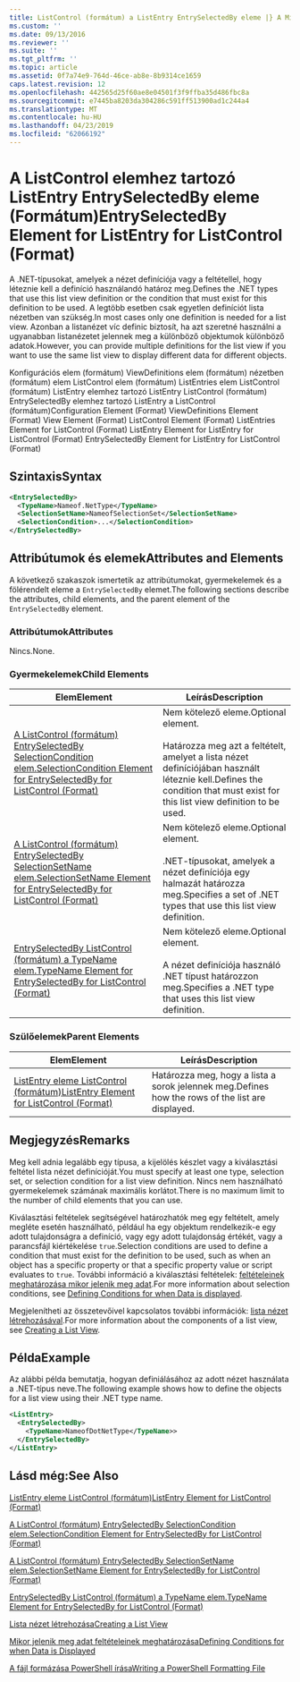 ```yaml
---
title: ListControl (formátum) a ListEntry EntrySelectedBy eleme |} A Microsoft Docs
ms.custom: ''
ms.date: 09/13/2016
ms.reviewer: ''
ms.suite: ''
ms.tgt_pltfrm: ''
ms.topic: article
ms.assetid: 0f7a74e9-764d-46ce-ab8e-8b9314ce1659
caps.latest.revision: 12
ms.openlocfilehash: 442565d25f60ae8e04501f3f9ffba35d486fbc8a
ms.sourcegitcommit: e7445ba8203da304286c591ff513900ad1c244a4
ms.translationtype: MT
ms.contentlocale: hu-HU
ms.lasthandoff: 04/23/2019
ms.locfileid: "62066192"
---
```

# <a name="entryselectedby-element-for-listentry-for-listcontrol-format"></a><span data-ttu-id="45951-102">A ListControl elemhez tartozó ListEntry EntrySelectedBy eleme (Formátum)</span><span class="sxs-lookup"><span data-stu-id="45951-102">EntrySelectedBy Element for ListEntry for ListControl (Format)</span></span>

<span data-ttu-id="45951-103">A .NET-típusokat, amelyek a nézet definíciója vagy a feltétellel, hogy léteznie kell a definíció használandó határoz meg.</span><span class="sxs-lookup"><span data-stu-id="45951-103">Defines the .NET types that use this list view definition or the condition that must exist for this definition to be used.</span></span> <span data-ttu-id="45951-104">A legtöbb esetben csak egyetlen definíciót lista nézetben van szükség.</span><span class="sxs-lookup"><span data-stu-id="45951-104">In most cases only one definition is needed for a list view.</span></span> <span data-ttu-id="45951-105">Azonban a listanézet víc definic biztosít, ha azt szeretné használni a ugyanabban listanézetet jelennek meg a különböző objektumok különböző adatok.</span><span class="sxs-lookup"><span data-stu-id="45951-105">However, you can provide multiple definitions for the list view if you want to use the same list view to display different data for different objects.</span></span>

<span data-ttu-id="45951-106">Konfigurációs elem (formátum) ViewDefinitions elem (formátum) nézetben (formátum) elem ListControl elem (formátum) ListEntries elem ListControl (formátum) ListEntry elemhez tartozó ListEntry ListControl (formátum) EntrySelectedBy elemhez tartozó ListEntry a ListControl (formátum)</span><span class="sxs-lookup"><span data-stu-id="45951-106">Configuration Element (Format) ViewDefinitions Element (Format) View Element (Format) ListControl Element (Format) ListEntries Element for ListControl (Format) ListEntry Element for ListEntry for ListControl (Format) EntrySelectedBy Element for ListEntry for ListControl (Format)</span></span>

## <a name="syntax"></a><span data-ttu-id="45951-107">Szintaxis</span><span class="sxs-lookup"><span data-stu-id="45951-107">Syntax</span></span>

```xml
<EntrySelectedBy>
  <TypeName>Nameof.NetType</TypeName>
  <SelectionSetName>NameofSelectionSet</SelectionSetName>
  <SelectionCondition>...</SelectionCondition>
</EntrySelectedBy>
```

## <a name="attributes-and-elements"></a><span data-ttu-id="45951-108">Attribútumok és elemek</span><span class="sxs-lookup"><span data-stu-id="45951-108">Attributes and Elements</span></span>

<span data-ttu-id="45951-109">A következő szakaszok ismertetik az attribútumokat, gyermekelemek és a fölérendelt eleme a `EntrySelectedBy` elemet.</span><span class="sxs-lookup"><span data-stu-id="45951-109">The following sections describe the attributes, child elements, and the parent element of the `EntrySelectedBy` element.</span></span>

### <a name="attributes"></a><span data-ttu-id="45951-110">Attribútumok</span><span class="sxs-lookup"><span data-stu-id="45951-110">Attributes</span></span>

<span data-ttu-id="45951-111">Nincs.</span><span class="sxs-lookup"><span data-stu-id="45951-111">None.</span></span>

### <a name="child-elements"></a><span data-ttu-id="45951-112">Gyermekelemek</span><span class="sxs-lookup"><span data-stu-id="45951-112">Child Elements</span></span>

|<span data-ttu-id="45951-113">Elem</span><span class="sxs-lookup"><span data-stu-id="45951-113">Element</span></span>|<span data-ttu-id="45951-114">Leírás</span><span class="sxs-lookup"><span data-stu-id="45951-114">Description</span></span>|
|-------------|-----------------|
|[<span data-ttu-id="45951-115">A ListControl (formátum) EntrySelectedBy SelectionCondition elem.</span><span class="sxs-lookup"><span data-stu-id="45951-115">SelectionCondition Element for EntrySelectedBy for ListControl  (Format)</span></span>](./selectioncondition-element-for-entryselectedby-for-listcontrol-format.md)|<span data-ttu-id="45951-116">Nem kötelező eleme.</span><span class="sxs-lookup"><span data-stu-id="45951-116">Optional element.</span></span><br /><br /> <span data-ttu-id="45951-117">Határozza meg azt a feltételt, amelyet a lista nézet definíciójában használt léteznie kell.</span><span class="sxs-lookup"><span data-stu-id="45951-117">Defines the condition that must exist for this list view definition to be used.</span></span>|
|[<span data-ttu-id="45951-118">A ListControl (formátum) EntrySelectedBy SelectionSetName elem.</span><span class="sxs-lookup"><span data-stu-id="45951-118">SelectionSetName Element for EntrySelectedBy for ListControl (Format)</span></span>](./selectionsetname-element-for-entryselectedby-for-listcontrol-format.md)|<span data-ttu-id="45951-119">Nem kötelező eleme.</span><span class="sxs-lookup"><span data-stu-id="45951-119">Optional element.</span></span><br /><br /> <span data-ttu-id="45951-120">.NET-típusokat, amelyek a nézet definíciója egy halmazát határozza meg.</span><span class="sxs-lookup"><span data-stu-id="45951-120">Specifies a set of .NET types that use this list view definition.</span></span>|
|[<span data-ttu-id="45951-121">EntrySelectedBy ListControl (formátum) a TypeName elem.</span><span class="sxs-lookup"><span data-stu-id="45951-121">TypeName Element for EntrySelectedBy for ListControl (Format)</span></span>](./typename-element-for-entryselectedby-for-listcontrol-format.md)|<span data-ttu-id="45951-122">Nem kötelező eleme.</span><span class="sxs-lookup"><span data-stu-id="45951-122">Optional element.</span></span><br /><br /> <span data-ttu-id="45951-123">A nézet definíciója használó .NET típust határozzon meg.</span><span class="sxs-lookup"><span data-stu-id="45951-123">Specifies a .NET type that uses this list view definition.</span></span>|

### <a name="parent-elements"></a><span data-ttu-id="45951-124">Szülőelemek</span><span class="sxs-lookup"><span data-stu-id="45951-124">Parent Elements</span></span>

|<span data-ttu-id="45951-125">Elem</span><span class="sxs-lookup"><span data-stu-id="45951-125">Element</span></span>|<span data-ttu-id="45951-126">Leírás</span><span class="sxs-lookup"><span data-stu-id="45951-126">Description</span></span>|
|-------------|-----------------|
|[<span data-ttu-id="45951-127">ListEntry eleme ListControl (formátum)</span><span class="sxs-lookup"><span data-stu-id="45951-127">ListEntry Element for ListControl (Format)</span></span>](./listentry-element-for-listcontrol-format.md)|<span data-ttu-id="45951-128">Határozza meg, hogy a lista a sorok jelennek meg.</span><span class="sxs-lookup"><span data-stu-id="45951-128">Defines how the rows of the list are displayed.</span></span>|

## <a name="remarks"></a><span data-ttu-id="45951-129">Megjegyzés</span><span class="sxs-lookup"><span data-stu-id="45951-129">Remarks</span></span>

<span data-ttu-id="45951-130">Meg kell adnia legalább egy típusa, a kijelölés készlet vagy a kiválasztási feltétel lista nézet definícióját.</span><span class="sxs-lookup"><span data-stu-id="45951-130">You must specify at least one type, selection set, or selection condition for a list view definition.</span></span> <span data-ttu-id="45951-131">Nincs nem használható gyermekelemek számának maximális korlátot.</span><span class="sxs-lookup"><span data-stu-id="45951-131">There is no maximum limit to the number of child elements that you can use.</span></span>

<span data-ttu-id="45951-132">Kiválasztási feltételek segítségével határozhatók meg egy feltételt, amely megléte esetén használható, például ha egy objektum rendelkezik-e egy adott tulajdonságra a definíció, vagy egy adott tulajdonság értékét, vagy a parancsfájl kiértékelése `true`.</span><span class="sxs-lookup"><span data-stu-id="45951-132">Selection conditions are used to define a condition that must exist for the definition to be used, such as when an object has a specific property or that a specific property value or script evaluates to `true`.</span></span> <span data-ttu-id="45951-133">További információ a kiválasztási feltételek: [feltételeinek meghatározása mikor jelenik meg adat](./defining-conditions-for-displaying-data.md).</span><span class="sxs-lookup"><span data-stu-id="45951-133">For more information about selection conditions, see [Defining Conditions for when Data is displayed](./defining-conditions-for-displaying-data.md).</span></span>

<span data-ttu-id="45951-134">Megjelenítheti az összetevőivel kapcsolatos további információk: [lista nézet létrehozásával](./creating-a-list-view.md).</span><span class="sxs-lookup"><span data-stu-id="45951-134">For more information about the components of a list view, see [Creating a List View](./creating-a-list-view.md).</span></span>

## <a name="example"></a><span data-ttu-id="45951-135">Példa</span><span class="sxs-lookup"><span data-stu-id="45951-135">Example</span></span>

<span data-ttu-id="45951-136">Az alábbi példa bemutatja, hogyan definiálásához az adott nézet használata a .NET-típus neve.</span><span class="sxs-lookup"><span data-stu-id="45951-136">The following example shows how to define the objects for a list view using their .NET type name.</span></span>

```xml
<ListEntry>
  <EntrySelectedBy>
    <TypeName>NameofDotNetType</TypeName>>
  </EntrySelectedBy>
</ListEntry>
```

## <a name="see-also"></a><span data-ttu-id="45951-137">Lásd még:</span><span class="sxs-lookup"><span data-stu-id="45951-137">See Also</span></span>

[<span data-ttu-id="45951-138">ListEntry eleme ListControl (formátum)</span><span class="sxs-lookup"><span data-stu-id="45951-138">ListEntry Element for ListControl (Format)</span></span>](./listentry-element-for-listcontrol-format.md)

[<span data-ttu-id="45951-139">A ListControl (formátum) EntrySelectedBy SelectionCondition elem.</span><span class="sxs-lookup"><span data-stu-id="45951-139">SelectionCondition Element for EntrySelectedBy for ListControl (Format)</span></span>](./selectioncondition-element-for-entryselectedby-for-listcontrol-format.md)

[<span data-ttu-id="45951-140">A ListControl (formátum) EntrySelectedBy SelectionSetName elem.</span><span class="sxs-lookup"><span data-stu-id="45951-140">SelectionSetName Element for EntrySelectedBy for ListControl (Format)</span></span>](./selectionsetname-element-for-entryselectedby-for-listcontrol-format.md)

[<span data-ttu-id="45951-141">EntrySelectedBy ListControl (formátum) a TypeName elem.</span><span class="sxs-lookup"><span data-stu-id="45951-141">TypeName Element for EntrySelectedBy for ListControl (Format)</span></span>](./typename-element-for-entryselectedby-for-listcontrol-format.md)

[<span data-ttu-id="45951-142">Lista nézet létrehozása</span><span class="sxs-lookup"><span data-stu-id="45951-142">Creating a List View</span></span>](./creating-a-list-view.md)

[<span data-ttu-id="45951-143">Mikor jelenik meg adat feltételeinek meghatározása</span><span class="sxs-lookup"><span data-stu-id="45951-143">Defining Conditions for when Data is Displayed</span></span>](./defining-conditions-for-displaying-data.md)

[<span data-ttu-id="45951-144">A fájl formázása PowerShell írása</span><span class="sxs-lookup"><span data-stu-id="45951-144">Writing a PowerShell Formatting File</span></span>](./writing-a-powershell-formatting-file.md)
